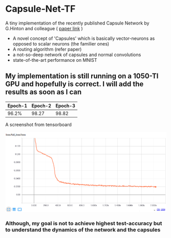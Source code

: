 # Capsule-Net-TF

A tiny implementation of the recently published Capsule Network by G.Hinton and colleague ( [paper link](https://arxiv.org/pdf/1710.09829.pdf) )

 * A novel concept of 'Capsules' which is basically vector-neurons as opposed to scalar neurons (the familier ones)
 * A routing algorithm (refer paper)
 * a not-so-deep network of capsules and normal convolutions
 * state-of-the-art performance on MNIST

## My implementation is still running on a 1050-TI GPU and hopefully is correct. I will add the results as soon as I can

| Epoch-1 | Epoch-2 | Epoch-3 |
| ------- | ------- | ------- |
|  96.2%  |  98.27  |  98.82  |

A screenshot from tensorboard

![loss](./results/loss_till_2k.png)

### Although, my goal is not to achieve highest test-accuracy but to understand the dynamics of the network and the capsules
